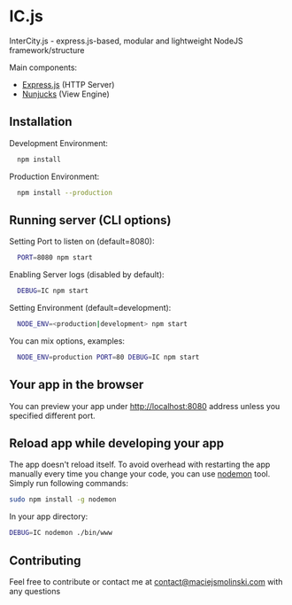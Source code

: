# IC.js

InterCity.js - express.js-based, modular and lightweight NodeJS framework/structure

Main components:
* [Express.js](http://expressjs.com/) (HTTP Server)
* [Nunjucks](http://mozilla.github.io/nunjucks/) (View Engine)

## Installation

Development Environment:

``` bash
  npm install
```

Production Environment:

``` bash
  npm install --production
```

## Running server (CLI options)

Setting Port to listen on (default=8080):

``` bash
  PORT=8080 npm start
```

Enabling Server logs (disabled by default):

``` bash
  DEBUG=IC npm start
```

Setting Environment (default=development):

``` bash
  NODE_ENV=<production|development> npm start
```

You can mix options, examples:

``` bash
  NODE_ENV=production PORT=80 DEBUG=IC npm start
```

## Your app in the browser

You can preview your app under [http://localhost:8080](http://localhost:8080) address unless you specified different port.

## Reload app while developing your app

The app doesn't reload itself. To avoid overhead with restarting the app manually every time you change your code, you can use [nodemon](https://github.com/remy/nodemon) tool. Simply run following commands:

``` bash
sudo npm install -g nodemon
```

In your app directory:
``` bash
DEBUG=IC nodemon ./bin/www
```

## Contributing
Feel free to contribute or contact me at contact@maciejsmolinski.com with any questions
